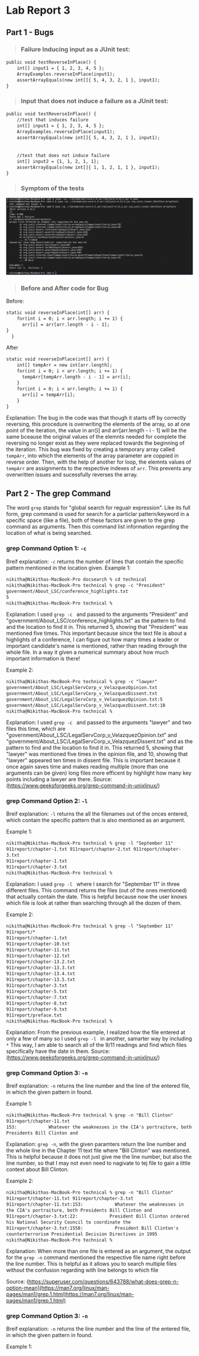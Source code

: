 # Lab Report 3
## Part 1 - Bugs
> ### Failure Inducing input as a JUnit test:
```
public void testReverseInPlace() {
    int[] input1 = { 1, 2, 3, 4, 5 };
    ArrayExamples.reverseInPlace(input1);
    assertArrayEquals(new int[]{ 5, 4, 3, 2, 1 }, input1);
}
```

> ### Input that does not induce a failure as a JUnit test:
```
public void testReverseInPlace() {
    //test that induces failure
    int[] input1 = { 1, 2, 3, 4, 5 };
    ArrayExamples.reverseInPlace(input1);
    assertArrayEquals(new int[]{ 5, 4, 3, 2, 1 }, input1);


    //test that does not induce failure
    int[] input2 = {1, 1, 2, 1, 1};
    assertArrayEquals(new int[]{ 1, 1, 2, 1, 1 }, input1);
}
```

> ### Symptom of the tests
<img alt = "symptoms.jpg" src = "https://github.com/niktion9/cse15l-lab-reports/blob/main/symptoms.png?raw=true">

> ### Before and After code for Bug
Before: 
```
static void reverseInPlace(int[] arr) {
    for(int i = 0; i < arr.length; i += 1) {
      arr[i] = arr[arr.length - i - 1];
}
  }
```
After
```
static void reverseInPlace(int[] arr) {
    int[] tempArr = new int[arr.length];
    for(int i = 0; i < arr.length; i += 1) {
      tempArr[tempArr.length - i - 1] = arr[i];
    }
    for(int i = 0; i < arr.length; i += 1) {
      arr[i] = tempArr[i];
    }
}
```
Explanation:
The bug in the code was that though it starts off by correctly reversing, this procedure is overwriting the elements of the array, so at one point of the iteration, the value in arr[i] and arr[arr.length - i - 1] will be the same bceause the original values of the elemnts needed for complete the reversing no longer exist as they were replaced towards the beginning of the iteration. This bug was fixed by creating a temporary array called ```tempArr```, into which the elements of the array parameter are coppied in reverse order. Then, with the help of another for loop, the elemnts values of ```tempArr``` are assignments to the respective indexes of ```arr```. This prevents any overwritten issues and sucessfully reverses the array. 

## Part 2 - The grep Command
The word ```grep``` stands for "global search for regualr expression". Like its full form, grep command is used for search for a particlar pattern/keyword in a specific space (like a file), both of these factors are given to the grep command as arguments. Then this command list information regarding the location of what is being searched.

### grep Command Option 1: ```-c```
Breif explanation: ```-c``` returns the number of lines that contain the specific pattern mentioned in the location given.
Example 1: 
```
nikitha@Nikithas-MacBook-Pro docsearch % cd technical
nikitha@Nikithas-MacBook-Pro technical % grep -c "President" government/About_LSC/conference_highlights.txt
5
nikitha@Nikithas-MacBook-Pro technical %
```
Explanation: I used ```grep -c ``` and passed to the arguments "President" and "government/About_LSC/conference_highlights.txt" as the pattern to find and the location to find it in. This returned 5, showing that "President" was mentioned five times. This important because since the text file is about a highlights of a conference, I can figure out how many times a leader or important candidate's name is mentioned, rather than reading through the whole file. In a way it given a numerical summary about how much important information is there!

Example 2:
```
nikitha@Nikithas-MacBook-Pro technical % grep -c "lawyer" government/About_LSC/LegalServCorp_v_VelazquezOpinion.txt government/About_LSC/LegalServCorp_v_VelazquezDissent.txt                        
government/About_LSC/LegalServCorp_v_VelazquezOpinion.txt:5
government/About_LSC/LegalServCorp_v_VelazquezDissent.txt:10
nikitha@Nikithas-MacBook-Pro technical %
```
Explanation: I used ```grep -c ``` and passed to the arguments "lawyer" and two files this time, which are "government/About_LSC/LegalServCorp_v_VelazquezOpinion.txt" and "government/About_LSC/LegalServCorp_v_VelazquezDissent.txt" and as the pattern to find and the location to find it in. This returned 5, showing that "lawyer" was mentioned five times in the opinion file, and 10, showing that "lawyer" appeared ten times in dissent file. This is important because it once again saves time and makes reading multiple (more than one arguments can be given) long files more efficent by highlight how many key points including a lawyer are there.
Source: (https://www.geeksforgeeks.org/grep-command-in-unixlinux/) 

### grep Command Option 2: ```-l```
Breif explanation: ```-l``` returns the all the filenames out of the onces entered, which contain the specific pattern that is also mentioned as an argument.

Example 1: 
```
nikitha@Nikithas-MacBook-Pro technical % grep -l "September 11" 911report/chapter-1.txt 911report/chapter-2.txt 911report/chapter-3.txt
911report/chapter-1.txt
911report/chapter-3.txt
nikitha@Nikithas-MacBook-Pro technical %
```
Explanation: I used ```grep -l ``` where I search for "September 11" in three different files. This command returns the files (out of the ones mentioned) that actually contain the date. This is helpful because now the user knows which file is look at rather than searching through all the dozen of them.

Example 2:
```
nikitha@Nikithas-MacBook-Pro technical % grep -l "September 11" 911report/*                                                            
911report/chapter-1.txt
911report/chapter-10.txt
911report/chapter-11.txt
911report/chapter-12.txt
911report/chapter-13.2.txt
911report/chapter-13.3.txt
911report/chapter-13.4.txt
911report/chapter-13.5.txt
911report/chapter-3.txt
911report/chapter-5.txt
911report/chapter-7.txt
911report/chapter-8.txt
911report/chapter-9.txt
911report/preface.txt
nikitha@Nikithas-MacBook-Pro technical %
```
Explanation: From the previous example, I realized how the file entered at only a few of many so I used ```grep -l ``` in another, samarter way by including ```*```
This way, I am able to search all of the 9/11 readings and find which files specifically have the date in them.
Source: (https://www.geeksforgeeks.org/grep-command-in-unixlinux/) 

### grep Command Option 3: ```-n```
Breif explanation: ```-n``` returns the line number and the line of the entered file, in which the given pattern in found.

Example 1: 
```
nikitha@Nikithas-MacBook-Pro technical % grep -n "Bill Clinton" 911report/chapter-11.txt
153:            Whatever the weaknesses in the CIA's portraiture, both Presidents Bill Clinton and
```
Explanation: ```grep -n```, with the given paramters return the line number and the whole line in the Chapter 11 text file where "Bill Clinton" was mentioned. This is helpful because it does not just give me the line number, but also the line number, so that I may not even need to nagivate to tej file to gain a little context about Bill Clinton.

Example 2:
```
nikitha@Nikithas-MacBook-Pro technical % grep -n "Bill Clinton" 911report/chapter-11.txt 911report/chapter-3.txt 
911report/chapter-11.txt:153:            Whatever the weaknesses in the CIA's portraiture, both Presidents Bill Clinton and
911report/chapter-3.txt:22:            President Bill Clinton ordered his National Security Council to coordinate the
911report/chapter-3.txt:1558:            President Bill Clinton's counterterrorism Presidential Decision Directives in 1995
nikitha@Nikithas-MacBook-Pro technical %
```
Explanation:
When more than one file is entered as an argument, the output for the ```grep -n``` command mentioned the respective file name right before the line number. This is helpful as it allows you to search multiple files without the confusion regarding with line belongs to which file

Source: (https://superuser.com/questions/643788/what-does-grep-n-option-mean](https://man7.org/linux/man-pages/man1/grep.1.html)https://man7.org/linux/man-pages/man1/grep.1.html)


### grep Command Option 3: ```-n```
Breif explanation: ```-n``` returns the line number and the line of the entered file, in which the given pattern in found.

Example 1: 
